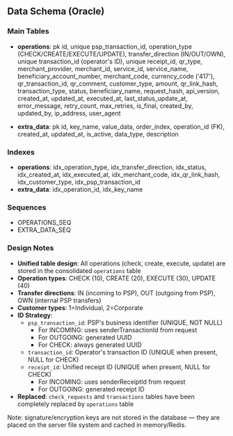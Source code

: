 ## Data Schema (Oracle)

### Main Tables

- **operations**: pk id, unique psp_transaction_id, operation_type (CHECK/CREATE/EXECUTE/UPDATE), transfer_direction (IN/OUT/OWN), unique transaction_id (operator's ID), unique receipt_id, qr_type, merchant_provider, merchant_id, service_id, service_name, beneficiary_account_number, merchant_code, currency_code ('417'), qr_transaction_id, qr_comment, customer_type, amount, qr_link_hash, transaction_type, status, beneficiary_name, request_hash, api_version, created_at, updated_at, executed_at, last_status_update_at, error_message, retry_count, max_retries, is_final, created_by, updated_by, ip_address, user_agent

- **extra_data**: pk id, key_name, value_data, order_index, operation_id (FK), created_at, updated_at, is_active, data_type, description

### Indexes

- **operations**: idx_operation_type, idx_transfer_direction, idx_status, idx_created_at, idx_executed_at, idx_merchant_code, idx_qr_link_hash, idx_customer_type, idx_psp_transaction_id
- **extra_data**: idx_operation_id, idx_key_name

### Sequences

- OPERATIONS_SEQ
- EXTRA_DATA_SEQ

### Design Notes

- **Unified table design**: All operations (check, create, execute, update) are stored in the consolidated `operations` table
- **Operation types**: CHECK (10), CREATE (20), EXECUTE (30), UPDATE (40)
- **Transfer directions**: IN (incoming to PSP), OUT (outgoing from PSP), OWN (internal PSP transfers)
- **Customer types**: 1=Individual, 2=Corporate
- **ID Strategy**:
  - `psp_transaction_id`: PSP's business identifier (UNIQUE, NOT NULL)
    - For INCOMING: uses senderTransactionId from request
    - For OUTGOING: generated UUID
    - For CHECK: always generated UUID
  - `transaction_id`: Operator's transaction ID (UNIQUE when present, NULL for CHECK)
  - `receipt_id`: Unified receipt ID (UNIQUE when present, NULL for CHECK)
    - For INCOMING: uses senderReceiptId from request
    - For OUTGOING: generated receipt ID
- **Replaced**: `check_requests` and `transactions` tables have been completely replaced by `operations` table

Note: signature/encryption keys are not stored in the database — they are placed on the server file system and cached in memory/Redis.


